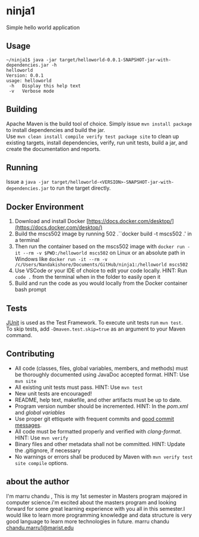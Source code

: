 # ninja1
Simple hello world application

## Usage
```
~/ninja1$ java -jar target/helloworld-0.0.1-SNAPSHOT-jar-with-dependencies.jar -h
helloworld
Version: 0.0.1
usage: helloworld
 -h   Display this help text
 -v   Verbose mode
```

## Building
Apache Maven is the build tool of choice.  Simply issue `mvn install package` to install dependencies and build the jar.  
Use `mvn clean install compile verify test package site` to clean up existing targets, install dependencies, verify, run unit tests, build a jar, and create the documentation and reports.

## Running
Issue a `java -jar target/helloworld-<VERSION>-SNAPSHOT-jar-with-dependencies.jar` to run the target directly.

## Docker Environment
1. Download and install Docker [https://docs.docker.com/desktop/](https://docs.docker.com/desktop/)
2. Build the mscs502 image by running 502 .``docker build -t mscs502 .' in a terminal
3. Then run the container based on the mscs502 image with `docker run -it --rm -v $PWD:/helloworld mscs502` on Linux or an absolute path in Windows like `docker run -it --rm -v /c/Users/Nandakishore/Documents/GitHub/ninja1:/helloworld mscs502`
4. Use VSCode or your IDE of choice to edit your code locally.  HINT: Run `code .` from the terminal when in the folder to easily open it
5. Build and run the code as you would locally from the Docker container bash prompt

## Tests
[JUnit](https://junit.org/junit5/) is used as the Test Framework. To execute unit tests run `mvn test`.  
To skip tests, add `-Dmaven.test.skip=true` as an argument to your Maven command.

## Contributing
- All code (classes, files, global variables, members, and methods) must be thoroughly documented using JavaDoc accepted format.  HINT: Use `mvn site`
- All existing unit tests must pass. HINT: Use `mvn test`
- New unit tests are encouraged!
- README, help text, makefile, and other artifacts must be up to date.
- Program version number should be incremented.  HINT: In the *pom.xml* and *global variables*
- Use proper git ettiquete with frequent commits and [good commit messages](https://cbea.ms/git-commit/).
- All code must be formatted properly and verified with *clang-format*.  HINT: Use `mvn verify`
- Binary files and other metadata shall not be committed. HINT: Update the .gitignore, if necessary
- No warnings or errors shall be produced by Maven with `mvn verify test site compile` options.


## about the author
 I'm marru chandu , This is my 1st semester in Masters program majored in computer science.i'm excited about the masters program and looking forward for some great learning experience with you all in this semester.I would like to learn more programming knowledge and data structure is very good language to learn more technologies in future.
 marru chandu chandu.marru1@marist.edu
